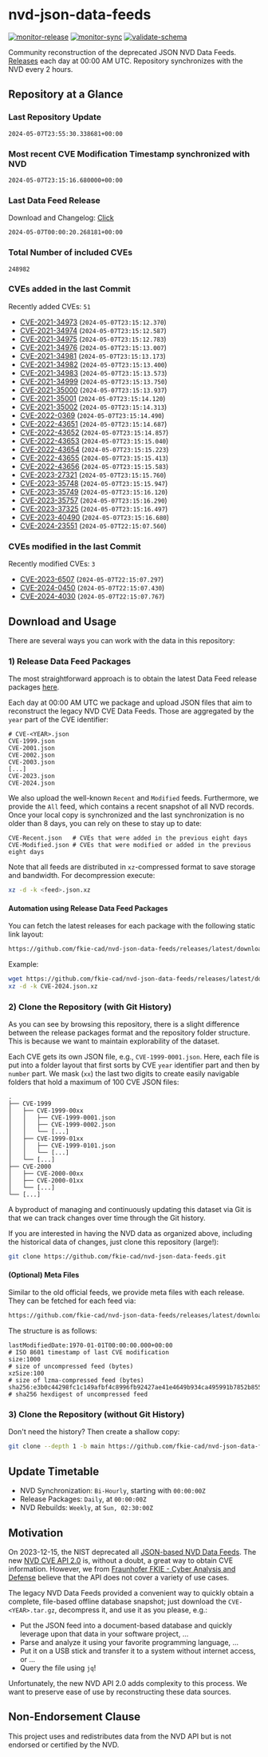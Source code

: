 # nvd-json-data-feeds

[![monitor-release](https://github.com/fkie-cad/nvd-json-data-feeds/actions/workflows/monitor_release.yml/badge.svg)](https://github.com/fkie-cad/nvd-json-data-feeds/actions/workflows/monitor_release.yml)
[![monitor-sync](https://github.com/fkie-cad/nvd-json-data-feeds/actions/workflows/monitor_sync.yml/badge.svg)](https://github.com/fkie-cad/nvd-json-data-feeds/actions/workflows/monitor_sync.yml)
[![validate-schema](https://github.com/fkie-cad/nvd-json-data-feeds/actions/workflows/validate_schema.yml/badge.svg)](https://github.com/fkie-cad/nvd-json-data-feeds/actions/workflows/validate_schema.yml)

Community reconstruction of the deprecated JSON NVD Data Feeds.
[Releases](https://github.com/fkie-cad/nvd-json-data-feeds/releases/latest) each day at 00:00 AM UTC.
Repository synchronizes with the NVD every 2 hours.

## Repository at a Glance

### Last Repository Update

```plain
2024-05-07T23:55:30.338681+00:00
```

### Most recent CVE Modification Timestamp synchronized with NVD

```plain
2024-05-07T23:15:16.680000+00:00
```

### Last Data Feed Release

Download and Changelog: [Click](https://github.com/fkie-cad/nvd-json-data-feeds/releases/latest)

```plain
2024-05-07T00:00:20.268181+00:00
```

### Total Number of included CVEs

```plain
248982
```

### CVEs added in the last Commit

Recently added CVEs: `51`

- [CVE-2021-34973](CVE-2021/CVE-2021-349xx/CVE-2021-34973.json) (`2024-05-07T23:15:12.370`)
- [CVE-2021-34974](CVE-2021/CVE-2021-349xx/CVE-2021-34974.json) (`2024-05-07T23:15:12.587`)
- [CVE-2021-34975](CVE-2021/CVE-2021-349xx/CVE-2021-34975.json) (`2024-05-07T23:15:12.783`)
- [CVE-2021-34976](CVE-2021/CVE-2021-349xx/CVE-2021-34976.json) (`2024-05-07T23:15:13.007`)
- [CVE-2021-34981](CVE-2021/CVE-2021-349xx/CVE-2021-34981.json) (`2024-05-07T23:15:13.173`)
- [CVE-2021-34982](CVE-2021/CVE-2021-349xx/CVE-2021-34982.json) (`2024-05-07T23:15:13.400`)
- [CVE-2021-34983](CVE-2021/CVE-2021-349xx/CVE-2021-34983.json) (`2024-05-07T23:15:13.573`)
- [CVE-2021-34999](CVE-2021/CVE-2021-349xx/CVE-2021-34999.json) (`2024-05-07T23:15:13.750`)
- [CVE-2021-35000](CVE-2021/CVE-2021-350xx/CVE-2021-35000.json) (`2024-05-07T23:15:13.937`)
- [CVE-2021-35001](CVE-2021/CVE-2021-350xx/CVE-2021-35001.json) (`2024-05-07T23:15:14.120`)
- [CVE-2021-35002](CVE-2021/CVE-2021-350xx/CVE-2021-35002.json) (`2024-05-07T23:15:14.313`)
- [CVE-2022-0369](CVE-2022/CVE-2022-03xx/CVE-2022-0369.json) (`2024-05-07T23:15:14.490`)
- [CVE-2022-43651](CVE-2022/CVE-2022-436xx/CVE-2022-43651.json) (`2024-05-07T23:15:14.687`)
- [CVE-2022-43652](CVE-2022/CVE-2022-436xx/CVE-2022-43652.json) (`2024-05-07T23:15:14.857`)
- [CVE-2022-43653](CVE-2022/CVE-2022-436xx/CVE-2022-43653.json) (`2024-05-07T23:15:15.040`)
- [CVE-2022-43654](CVE-2022/CVE-2022-436xx/CVE-2022-43654.json) (`2024-05-07T23:15:15.223`)
- [CVE-2022-43655](CVE-2022/CVE-2022-436xx/CVE-2022-43655.json) (`2024-05-07T23:15:15.413`)
- [CVE-2022-43656](CVE-2022/CVE-2022-436xx/CVE-2022-43656.json) (`2024-05-07T23:15:15.583`)
- [CVE-2023-27321](CVE-2023/CVE-2023-273xx/CVE-2023-27321.json) (`2024-05-07T23:15:15.760`)
- [CVE-2023-35748](CVE-2023/CVE-2023-357xx/CVE-2023-35748.json) (`2024-05-07T23:15:15.947`)
- [CVE-2023-35749](CVE-2023/CVE-2023-357xx/CVE-2023-35749.json) (`2024-05-07T23:15:16.120`)
- [CVE-2023-35757](CVE-2023/CVE-2023-357xx/CVE-2023-35757.json) (`2024-05-07T23:15:16.290`)
- [CVE-2023-37325](CVE-2023/CVE-2023-373xx/CVE-2023-37325.json) (`2024-05-07T23:15:16.497`)
- [CVE-2023-40490](CVE-2023/CVE-2023-404xx/CVE-2023-40490.json) (`2024-05-07T23:15:16.680`)
- [CVE-2024-23551](CVE-2024/CVE-2024-235xx/CVE-2024-23551.json) (`2024-05-07T22:15:07.560`)


### CVEs modified in the last Commit

Recently modified CVEs: `3`

- [CVE-2023-6507](CVE-2023/CVE-2023-65xx/CVE-2023-6507.json) (`2024-05-07T22:15:07.297`)
- [CVE-2024-0450](CVE-2024/CVE-2024-04xx/CVE-2024-0450.json) (`2024-05-07T22:15:07.430`)
- [CVE-2024-4030](CVE-2024/CVE-2024-40xx/CVE-2024-4030.json) (`2024-05-07T22:15:07.767`)


## Download and Usage

There are several ways you can work with the data in this repository:

### 1) Release Data Feed Packages

The most straightforward approach is to obtain the latest Data Feed release packages [here](https://github.com/fkie-cad/nvd-json-data-feeds/releases/latest).

Each day at 00:00 AM UTC we package and upload JSON files that aim to reconstruct the legacy NVD CVE Data Feeds.
Those are aggregated by the `year` part of the CVE identifier:

```
# CVE-<YEAR>.json
CVE-1999.json
CVE-2001.json
CVE-2002.json
CVE-2003.json
[...]
CVE-2023.json
CVE-2024.json
```

We also upload the well-known `Recent` and `Modified` feeds.
Furthermore, we provide the `All` feed, which contains a recent snapshot of all NVD records.
Once your local copy is synchronized and the last synchronization is no older than 8 days, you can rely on these to stay up to date:

```plain
CVE-Recent.json   # CVEs that were added in the previous eight days
CVE-Modified.json # CVEs that were modified or added in the previous eight days
```

Note that all feeds are distributed in `xz`-compressed format to save storage and bandwidth.
For decompression execute:

```sh
xz -d -k <feed>.json.xz
```

#### Automation using Release Data Feed Packages

You can fetch the latest releases for each package with the following static link layout:

```sh
https://github.com/fkie-cad/nvd-json-data-feeds/releases/latest/download/CVE-<YEAR>.json.xz
```

Example:

```sh
wget https://github.com/fkie-cad/nvd-json-data-feeds/releases/latest/download/CVE-2024.json.xz
xz -d -k CVE-2024.json.xz
```

### 2) Clone the Repository (with Git History)

As you can see by browsing this repository, there is a slight difference between the release packages format and the repository folder structure.
This is because we want to maintain explorability of the dataset.

Each CVE gets its own JSON file, e.g., `CVE-1999-0001.json`.
Here, each file is put into a folder layout that first sorts by CVE `year` identifier part and then by `number` part.
We mask (`xx`) the last two digits to create easily navigable folders that hold a maximum of 100 CVE JSON files:

```plain
.
├── CVE-1999
│   ├── CVE-1999-00xx
│   │   ├── CVE-1999-0001.json
│   │   ├── CVE-1999-0002.json
│   │   └── [...]
│   ├── CVE-1999-01xx
│   │   ├── CVE-1999-0101.json
│   │   └── [...]
│   └── [...]
├── CVE-2000
│   ├── CVE-2000-00xx
│   ├── CVE-2000-01xx
│   └── [...]
└── [...]
```

A byproduct of managing and continuously updating this dataset via Git is that we can track changes over time through the Git history.

If you are interested in having the NVD data as organized above, including the historical data of changes, just clone this repository (large!):

```sh
git clone https://github.com/fkie-cad/nvd-json-data-feeds.git
```

#### (Optional) Meta Files

Similar to the old official feeds, we provide meta files with each release. They can be fetched for each feed via:

```sh
https://github.com/fkie-cad/nvd-json-data-feeds/releases/latest/download/CVE-<YEAR>.meta
```

The structure is as follows:

```plain
lastModifiedDate:1970-01-01T00:00:00.000+00:00                          # ISO 8601 timestamp of last CVE modification
size:1000                                                               # size of uncompressed feed (bytes)
xzSize:100                                                              # size of lzma-compressed feed (bytes)
sha256:e3b0c44298fc1c149afbf4c8996fb92427ae41e4649b934ca495991b7852b855 # sha256 hexdigest of uncompressed feed
```

### 3) Clone the Repository (without Git History)

Don't need the history? Then create a shallow copy:

```sh
git clone --depth 1 -b main https://github.com/fkie-cad/nvd-json-data-feeds.git
```


## Update Timetable

* NVD Synchronization: `Bi-Hourly`, starting with `00:00:00Z`
* Release Packages: `Daily`, at `00:00:00Z`
* NVD Rebuilds: `Weekly`, at `Sun, 02:30:00Z`


## Motivation

On 2023-12-15, the NIST deprecated all [JSON-based NVD Data Feeds](https://nvd.nist.gov/vuln/data-feeds#divRetirementBanner-1).
The new [NVD CVE API 2.0](https://nvd.nist.gov/developers/vulnerabilities) is, without a doubt, a great way to obtain CVE information.
However, we from [Fraunhofer FKIE - Cyber Analysis and Defense](https://www.fkie.fraunhofer.de/en/departments/cad.html) believe that the API does not cover a variety of use cases.

The legacy NVD Data Feeds provided a convenient way to quickly obtain a complete, file-based offline database snapshot; just download the `CVE-<YEAR>.tar.gz`, decompress it, and use it as you please, e.g.:

- Put the JSON feed into a document-based database and quickly leverage upon that data in your software project, ...
- Parse and analyze it using your favorite programming language, ...
- Put it on a USB stick and transfer it to a system without internet access, or ...
- Query the file using `jq`!

Unfortunately, the new NVD API 2.0 adds complexity to this process.
We want to preserve ease of use by reconstructing these data sources.

## Non-Endorsement Clause

This project uses and redistributes data from the NVD API but is not endorsed or certified by the NVD.